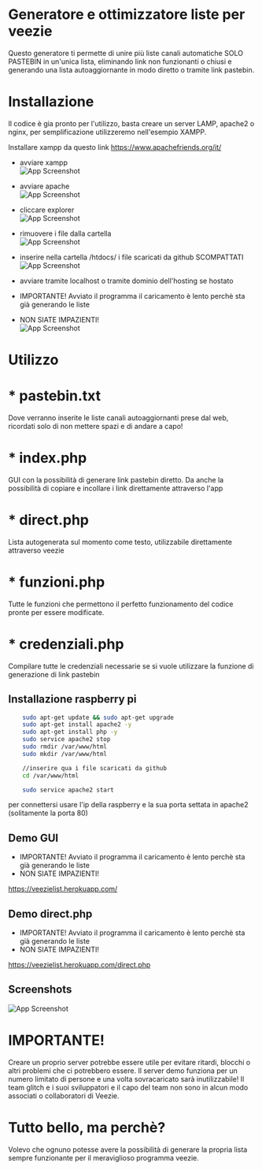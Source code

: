 
# Generatore e ottimizzatore liste per veezie

Questo generatore ti permette di unire più liste canali automatiche SOLO PASTEBIN in un'unica lista, eliminando link non funzionanti o chiusi e generando una lista autoaggiornante in modo diretto o tramite link pastebin.


# Installazione

Il codice è gia pronto per l'utilizzo, basta creare un server LAMP, apache2 o nginx, per semplificazione utilizzeremo nell'esempio XAMPP.

Installare xampp da questo link https://www.apachefriends.org/it/ 
* avviare xampp <br />
![App Screenshot](https://i.ibb.co/t2jCXXZ/1.png)

* avviare apache <br />
![App Screenshot](https://i.ibb.co/myscRvG/2.png)

* cliccare explorer <br />
![App Screenshot](https://i.ibb.co/FBkXhZT/3.png)

* rimuovere i file dalla cartella <br />
![App Screenshot](https://i.ibb.co/MZzqK7N/4.png)

* inserire nella cartella /htdocs/ i file scaricati da github SCOMPATTATI <br />
![App Screenshot](https://i.ibb.co/47fyMfh/5.png)

* avviare tramite localhost o tramite dominio dell'hosting se hostato
* IMPORTANTE! Avviato il programma il caricamento è lento perchè sta già generando le liste
* NON SIATE IMPAZIENTI! <br />
![App Screenshot](https://i.ibb.co/GRzsLsx/6.png)

# Utilizzo

# * pastebin.txt
Dove verranno inserite le liste canali autoaggiornanti prese dal web, ricordati solo di non mettere spazi e di andare a capo!

# * index.php
GUI con la possibilità di generare link pastebin diretto.
Da anche la possibilità di copiare e incollare i link direttamente attraverso l'app

# * direct.php
Lista autogenerata sul momento come testo, utilizzabile direttamente attraverso veezie

# * funzioni.php
Tutte le funzioni che permettono il perfetto funzionamento del codice pronte per essere modificate.

# * credenziali.php
Compilare tutte le credenziali necessarie se si vuole utilizzare la funzione di generazione di link pastebin





## Installazione raspberry pi

```bash
    sudo apt-get update && sudo apt-get upgrade
    sudo apt-get install apache2 -y
    sudo apt-get install php -y
    sudo service apache2 stop
    sudo rmdir /var/www/html
    sudo mkdir /var/www/html

    //inserire qua i file scaricati da github
    cd /var/www/html

    sudo service apache2 start

```

per connettersi usare l'ip della raspberry e la sua porta settata in apache2 (solitamente la porta 80)
    
## Demo GUI
* IMPORTANTE! Avviato il programma il caricamento è lento perchè sta già generando le liste
* NON SIATE IMPAZIENTI! <br />

https://veezielist.herokuapp.com/


## Demo direct.php
* IMPORTANTE! Avviato il programma il caricamento è lento perchè sta già generando le liste
* NON SIATE IMPAZIENTI! <br />

https://veezielist.herokuapp.com/direct.php


## Screenshots

![App Screenshot](https://iili.io/5Wfwkg.md.png)

# IMPORTANTE!
Creare un proprio server potrebbe essere utile per evitare ritardi, blocchi o altri problemi che ci potrebbero essere.
Il server demo funziona per un numero limitato di persone e una volta sovracaricato sarà inutilizzabile!
Il team glitch e i suoi sviluppatori e il capo del team non sono in alcun modo associati o collaboratori di Veezie.

# Tutto bello, ma perchè?
Volevo che ognuno potesse avere la possibilità di generare la propria lista sempre funzionante per il meraviglioso programma veezie.

